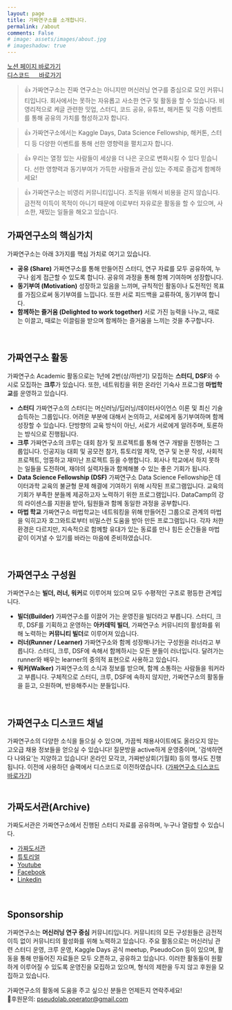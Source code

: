 ```yaml
---
layout: page
title: 가짜연구소를 소개합니다. 
permalink: /about
comments: False
# image: assets/images/about.jpg
# imageshadow: true
---
```

[        노션 페이지 바로가기](https://pseudo-lab.com/) <br/>
[        디스코드 　   바로가기](https://discord.gg/jSkpDeAsW5)

> 👍 가짜연구소는 진짜 연구소는 아니지만 머신러닝 연구를 중심으로 모인 커뮤니티입니다. 회사에서는 못하는 자유롭고 사소한 연구 및 활동을 할 수 있습니다. 비영리적으로 케글 관련한 밋업, 스터디, 코드 공유, 유튜브, 해커톤 및 각종 이벤트를 통해 공유의 가치를 형성하고자 합니다. 

> 👍 가짜연구소에서는 Kaggle Days, Data Science Fellowship, 해커톤, 스터디 등 다양한 이벤트를 통해 선한 영향력을 펼치고자 합니다.

> 👍 우리는 열정 있는 사람들이 세상을 더 나은 곳으로 변화시킬 수 있다 믿습니다. 선한 영향력과 동기부여가 가득한 사람들과 관심 있는 주제로 즐겁게 함께하세요!

> 👍 가짜연구소는 비영리 커뮤니티입니다. 조직을 위해서 비용을 걷지 않습니다. 금전적 이득이 목적이 아니기 때문에 이로부터 자유로운 활동을 할 수 있으며, 사소한, 재밌는 일들을 해오고 있습니다.


## 가짜연구소의 핵심가치
가짜연구소는 아래 3가지를 핵심 가치로 여기고 있습니다.
- **공유 (Share)**
가짜연구소를 통해 만들어진 스터디, 연구 자료를 모두 공유하여, 누구나 쉽게 접근할 수 있도록 합니다. 공유의 과정을 통해 함께 기여하며 성장합니다.
- **동기부여 (Motivation)**
성장하고 있음을 느끼며, 규칙적인 활동이나 도전적인 목표를 가짐으로써 동기부여를 느낍니다. 또한 서로 피드백을 교류하여, 동기부여 합니다. 
- **함께하는 즐거움 (Delighted to work together)**
서로 가진 능력을 나누고, 때로는 이끌고, 때로는 이끌림을 받으며 함께하는 즐거움을 느끼는 것을 추구합니다.  
<br/>


## 가짜연구소 활동
가짜연구소 Academic 활동으로는 1년에 2번(상/하반기) 모집하는 **스터디, DSF**와 수시로 모집하는 **크루**가 있습니다. 또한, 네트워킹을 위한 온라인 기숙사 프로그램 **마법학교**를 운영하고 있습니다.
- **스터디**
가짜연구소의 스터디는 머신러닝/딥러닝/데이터사이언스 이론 및 최신 기술 습득하는 그룹입니다. 어려운 부분에 대해서 논의하고, 서로에게 동기부여하며 함께 성장할 수 있습니다. 단방향의 교육 방식이 아닌, 서로가 서로에게 알려주며, 토론하는 방식으로 진행됩니다.
- **크루**
가짜연구소의 크루는 대회 참가 및 프로젝트를 통해 연구 개발을 진행하는 그룹입니다. 인공지능 대회 및 공모전 참가, 튜토리얼 제작, 연구 및 논문 작성, 사회적 프로젝트, 엉뚱하고 재미난 프로젝트 등을 수행합니다. 회사나 학교에서 하지 못하는 일들을 도전하며, 재야의 실력자들과 함께해볼 수 있는 좋은 기회가 됩니다.
- **Data Science Fellowship (DSF)**
가짜연구소 Data Science Fellowship은 데이터과학 교육의 불균형 문제 해결에 기여하기 위해 시작된 프로그램입니다. 교육의 기회가 부족한 분들께 제공하고자 노력하기 위한 프로그램입니다. DataCamp의 강의 라이센스를 지원을 받아, 팀원들과 함께 동일한 과정을 공부합니다. 
- **마법 학교**
가짜연구소 마법학교는 네트워킹을 위해 만들어진 그룹으로 관계의 마법을 익히고자 호그와트로부터 비밀스런 도움을 받아 만든 프로그램입니다. 각자 처한 환경은 다르지만, 지속적으로 함께할 유대가 있는 동료를 만나 힘든 순간들을 마법같이 이겨낼 수 있기를 바라는 마음에 준비하였습니다.   
<br/>


## 가짜연구소 구성원
가짜연구소는 **빌더, 러너, 워커**로 이루어져 있으며 모두 수평적인 구조로 평등한 관계입니다.
- **빌더(Builder)**
가짜연구소를 이끌어 가는 운영진을 빌더라고 부릅니다. 스터디, 크루, DSF를 기획하고 운영하는 **아카데믹 빌더**,  가짜연구소 커뮤니티의 활성화를 위해 노력하는 **커뮤니티 빌더**로 이루어져 있습니다.
- **러너(Runner / Learner)**
가짜연구소와 함께 성장해나가는 구성원을 러너라고 부릅니다. 스터디, 크루, DSF에 속해서 함께하시는 모든 분들이 러너입니다. 달려가는 runner와 배우는 learner의 중의적 표현으로 사용하고 있습니다.
- **워커(Walker)**
가짜연구소의 소식과 정보를 받으며, 함께 소통하는 사람들을 워커라고 부릅니다. 구체적으로 스터디, 크루, DSF에 속하지 않지만, 가짜연구소의 활동들을 듣고, 으원하며, 반응해주시는 분들입니다.  
<br/>



## 가짜연구소 디스코드 채널
가짜연구소의 다양한 소식을 들으실 수 있으며, 가끔씩 채용사이트에도 올라오지 않는 고오급 채용 정보들을 얻으실 수 있습니다! 질문방을 active하게 운영중이며, '검색하면 다 나와요'는 지양하고 있습니다! 온라인 모각코, 가짜반상회(기월회) 등의 행사도 진행됩니다. 이전에 사용하던 슬랙에서 디스코드로 이전하였습니다.  ([가짜연구소 디스코드 바로가기](https://discord.gg/HeHbFAvmSZ))  
<br/>


## 가짜도서관(Archive)
가짜도서관은 가짜연구소에서 진행된 스터디 자료를 공유하며, 누구나 열람할 수 있습니다.
- [가짜도서관](https://www.notion.so/Archive-5bc7ea712dca4ad0857fe1e1d40a7a08)
- [튜토리얼](https://pseudo-lab.github.io/Tutorial-Book/)
- [Youtube](https://www.youtube.com/channel/UCLxNgQ_Ir6Cuod9mkBBiPEw)
- [Facebook](https://www.facebook.com/groups/pseudolab/)
- [Linkedin](https://www.linkedin.com/company/pseudolab/)  
<br/>


## Sponsorship
가짜연구소는 **머신러닝 연구 중심** 커뮤니티입니다. 커뮤니티의 모든 구성원들은 금전적 이득 없이 커뮤니티의 활성화를 위해 노력하고 있습니다. 주요 활동으로는 머신러닝 관련 스터디 운영, 크루 운영, Kaggle Days 공식 meetup, PseudoCon 등이 있으며, 활동을 통해 만들어진 자료들은 모두 오픈하고, 공유하고 있습니다. 이러한 활동들이 원활하게 이루어질 수 있도록 운영진을 모집하고 있으며, 형식의 제한을 두지 않고 후원을 모집하고 있습니다.

가짜연구소의 활동에 도움을 주고 싶으신 분들은 언제든지 연락주세요!  
📩후원문의: pseudolab.operator@gmail.com  
